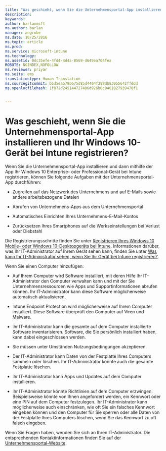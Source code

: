 ```yaml
---
title: "Was geschieht, wenn Sie die Unternehmensportal-App installieren und Ihr Windows 10-Gerät bei Intune registrieren? | Microsoft Docs"
description: 
keywords: 
author: barlanmsft
ms.author: barlan
manager: angrobe
ms.date: 10/25/2016
ms.topic: article
ms.prod: 
ms.service: microsoft-intune
ms.technology: 
ms.assetid: 0dc35efe-4fd4-4d4a-8569-d649ea704fea
ROBOTS: NOINDEX,NOFOLLOW
ms.reviewer: priyar
ms.suite: ems
translationtype: Human Translation
ms.sourcegitcommit: b6d5ea579b675d85d4404f289db83055642ffddd
ms.openlocfilehash: 1f872d245144727406d926b0c9401827939470f1


---
```



# <a name="what-happens-if-you-install-the-company-portal-app-and-enroll-your-windows-10-device-in-intune"></a>Was geschieht, wenn Sie die Unternehmensportal-App installieren und Ihr Windows 10-Gerät bei Intune registrieren?

Wenn Sie die Unternehmensportal-App installieren und dann mithilfe der App Ihr Windows 10 Enterprise- oder Professional-Gerät bei Intune registrieren, können Sie folgende Aufgaben mit der Unternehmensportal-App durchführen:

-   Zugreifen auf das Netzwerk des Unternehmens und auf E-Mails sowie andere arbeitsbezogene Dateien

-   Abrufen von Unternehmens-Apps aus dem Unternehmensportal

-   Automatisches Einrichten Ihres Unternehmens-E-Mail-Kontos

-   Zurücksetzen Ihres Smartphones auf die Werkseinstellungen bei Verlust oder Diebstahl

Die Registrierungsschritte finden Sie unter [Registrieren Ihres Windows 10 Mobile- oder Windows 10-Desktopgeräts bei Intune](enroll-your-w10-phone-or-w10-pc-windows.md). Informationen darüber, was Ihr IT-Administrator auf Ihrem Gerät sehen kann, finden Sie unter [Was kann Ihr IT-Administrator sehen, wenn Sie Ihr Gerät bei Intune registrieren?](what-can-your-it-administrator-see-when-you-enroll-your-device-in-intune-windows.md).

Wenn Sie einen Computer hinzufügen:

-   Auf Ihrem Computer wird Software installiert, mit deren Hilfe Ihr IT-Administrator den Computer verwalten kann und mit der Sie Unternehmensressourcen wie Apps und Supportinformationen abrufen können. Ihr IT-Administrator kann diese Software möglicherweise automatisch aktualisieren.

-   Intune Endpoint Protection wird möglicherweise auf Ihrem Computer installiert. Diese Software überprüft den Computer auf Viren und Malware.

-   Ihr IT-Administrator kann die gesamte auf dem Computer installierte Software inventarisieren. Software, die Sie persönlich installiert haben, kann dabei eingeschlossen werden.

-   Sie müssen unter Umständen Nutzungsbedingungen akzeptieren.

-   Der IT-Administrator kann Daten von der Festplatte Ihres Computers sammeln oder löschen. Ihr IT-Administrator könnte auch die gesamte Festplatte löschen.

-   Ihr IT-Administrator kann Apps und Updates auf dem Computer installieren.

-   Ihr IT-Administrator könnte Richtlinien auf dem Computer erzwingen. Beispielsweise könnte von Ihnen angefordert werden, ein Kennwort oder eine PIN auf dem Computer festzulegen. Ihr IT-Administrator kann möglicherweise auch einschränken, wie oft Sie ein falsches Kennwort eingeben können und den Computer für Sie sperren oder alle Daten von der Festplatte Ihres Computers löschen, wenn Sie das Kennwort zu oft falsch eingeben.

Wenn Sie Fragen haben, wenden Sie sich an Ihren IT-Administrator. Die entsprechenden Kontaktinformationen finden Sie auf der [Unternehmensportal-Website](http://portal.manage.microsoft.com).



<!--HONumber=Dec16_HO2-->


